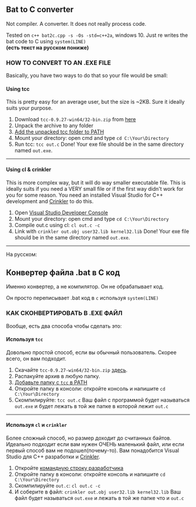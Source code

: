 ## Bat to C converter
Not compiler. A converter.
It does not really process code.

Tested on `c++ bat2c.cpp -s -Os -std=c++2a`, windows 10.
Just re writes the bat code to C using `system(LINE)`<br/>
__**(есть текст на русском пониже)**__

### HOW TO CONVERT TO AN .EXE FILE
Basically, you have two ways to do that so your file would be small:

#### Using tcc
This is pretty easy for an average user, but the size is ~2KB.
Sure it ideally suits your purpose.
1. Download `tcc-0.9.27-win64/32-bin.zip` from [here](http://download.savannah.gnu.org/releases/tinycc/)
2. Unpack the archive to any folder
3. [Add the unpacked tcc folder to PATH](http://www.google.com/search?q=how+to+add+folder+to+path)
4. Mount your directory: open cmd and type `cd C:\Your\Directory`
5. Run tcc: `tcc out.c`
Done! Your exe file should be in the same directory named `out.exe`.
---
#### Using cl & crinkler
This is more complex way, but it will do way smaller executable file.
This is ideally suits if you need a VERY small file or if the first way didn't work for you for some reason.
You need an installed Visual Studio for C++ development and [Crinkler](https://github.com/runestubbe/Crinkler) to do this.
1. Open [Visual Studio Developer Console](https://docs.microsoft.com/en-us/visualstudio/ide/reference/command-prompt-powershell?view=vs-2019)
2. Mount your directory: open cmd and type `cd C:\Your\Directory`
3. Compile out.c using cl: `cl out.c -c`
4. Link with `crinkler out.obj user32.lib kernel32.lib`
Done! Your exe file should be in the same directory named `out.exe`.

---
На русском:

## Конвертер файла .bat в C код
Именно конвертер, а не компилятор. Он не обрабатывает код.

Он просто переписывает .bat код в `c` используя `system(LINE)`

### КАК СКОНВЕРТИРОВАТЬ В .EXE ФАЙЛ
Вообще, есть два способа чтобы сделать это:

#### Используя `tcc`
Довольно простой способ, если вы обычный пользователь.
Скорее всего, он вам подходит.
1. Скачайте `tcc-0.9.27-win64/32-bin.zip` [здесь](http://download.savannah.gnu.org/releases/tinycc/).
2. Распакуйте архив в любую папку.
3. [Добавьте папку с `tcc` в PATH](https://www.google.com/search?q=как+добавить+папку+в+path)
4. Откройте папку в консоли: откройте консоль и напишите `cd C:\Your\Directory`
5. Скомпилируйте: `tcc out.c`
Ваш файл с программой будет называться `out.exe` и будет лежать в той же папке в которой лежит `out.c`
---
#### Используя `cl` и `crinkler`
Более сложный способ, но размер доходит до считанных байтов.
Идеально подходит если вам нужен ОЧЕНЬ маленький файл, или если первый способ вам не подошел(почему-то).
Вам понадобится Visual Studio для C++ разработки и [Crinkler](https://github.com/runestubbe/Crinkler).
1. Откройте [командную строку разработчика](https://docs.microsoft.com/ru-ru/cpp/build/building-on-the-command-line?view=msvc-170)
2. Откройте папку в консоли: откройте консоль и напишите `cd C:\Your\Directory`
3. Скомпилируйте `out.c`: `cl out.c -c`
4. И соберите в файл: `crinkler out.obj user32.lib kernel32.lib`
Ваш файл будет называться `out.exe` и лежать в той же папке что и `out.c`

